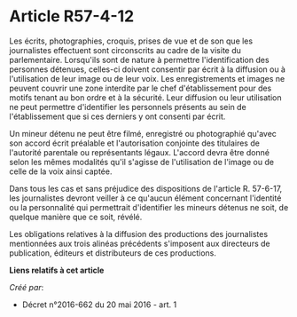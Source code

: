 # Article R57-4-12

Les écrits, photographies, croquis, prises de vue et de son que les journalistes effectuent sont circonscrits au cadre de la
visite du parlementaire. Lorsqu'ils sont de nature à permettre l'identification des personnes détenues, celles-ci doivent
consentir par écrit à la diffusion ou à l'utilisation de leur image ou de leur voix. Les enregistrements et images ne peuvent
couvrir une zone interdite par le chef d'établissement pour des motifs tenant au bon ordre et à la sécurité. Leur diffusion
ou leur utilisation ne peut permettre d'identifier les personnels présents au sein de l'établissement que si ces derniers y
ont consenti par écrit. 

Un mineur détenu ne peut être filmé, enregistré ou photographié qu'avec son accord écrit préalable et l'autorisation
conjointe des titulaires de l'autorité parentale ou représentants légaux. L'accord devra être donné selon les mêmes modalités
qu'il s'agisse de l'utilisation de l'image ou de celle de la voix ainsi captée. 

Dans tous les cas et sans préjudice des dispositions de l'article R. 57-6-17, les journalistes devront veiller à ce qu'aucun
élément concernant l'identité ou la personnalité qui permettrait d'identifier les mineurs détenus ne soit, de quelque manière
que ce soit, révélé. 

Les obligations relatives à la diffusion des productions des journalistes mentionnées aux trois alinéas précédents s'imposent
aux directeurs de publication, éditeurs et distributeurs de ces productions.

**Liens relatifs à cet article**

_Créé par_:

  - Décret n°2016-662 du 20 mai 2016 - art. 1
